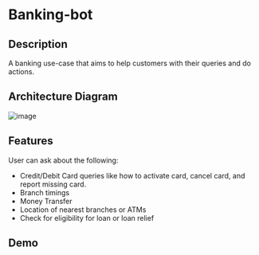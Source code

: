 # Banking-bot
## Description
A banking use-case that aims to help customers with their queries and do actions.
## Architecture Diagram
![image](https://user-images.githubusercontent.com/36239840/90334455-d0f9ff80-dfde-11ea-90da-85dc5ef54b56.png)
## Features
User can ask about the following:
- Credit/Debit Card queries like how to activate card, cancel card, and report missing card.
- Branch timings
- Money Transfer
- Location of nearest branches or ATMs
- Check for eligibility for loan or loan relief
## Demo
